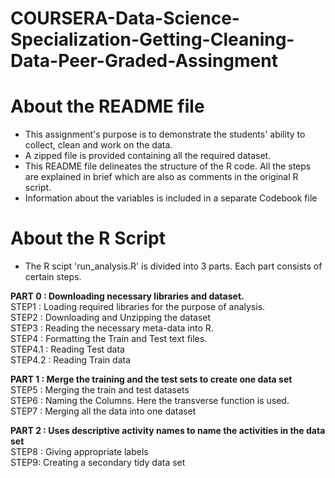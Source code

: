 # COURSERA-Data-Science-Specialization-Getting-Cleaning-Data-Peer-Graded-Assingment

# About the README file
- This assignment's purpose is to demonstrate the students' ability to collect, clean and work on the data. 
- A zipped file is provided containing all the required dataset.
- This README file delineates the structure of the R code. All the steps are explained in brief which are also as comments in the original R script. 
- Information about the variables is included in a separate Codebook file

# About the R Script
- The R scipt 'run_analysis.R' is divided into 3 parts. Each part consists of certain steps.   

**PART 0 : Downloading necessary libraries and dataset.**   
  STEP1 : Loading required libraries for the purpose of analysis.  
  STEP2 : Downloading and Unzipping the dataset  
  STEP3 : Reading the necessary meta-data into R.   
  STEP4 : Formatting the Train and Test text files.  
    STEP4.1 : Reading Test data   
    STEP4.2 : Reading Train data   
    
**PART 1 : Merge the training and the test sets to create one data set**  
  STEP5 : Merging the train and test datasets   
  STEP6 : Naming the Columns. Here the transverse function is used.   
  STEP7 : Merging all the data into one dataset  

**PART 2 : Uses descriptive activity names to name the activities in the data set**   
  STEP8 : Giving appropriate labels  
  STEP9: Creating a secondary tidy data set
